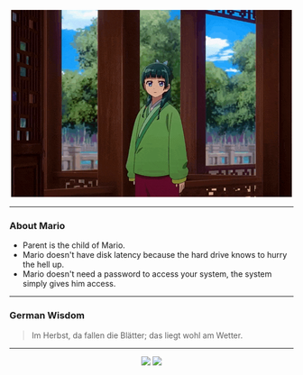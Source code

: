 <p align="center">
  <img src="assets/maomao.gif" />
</p>

---

### About Mario
- Parent is the child of Mario.
- Mario doesn't have disk latency because the hard drive knows to hurry the hell up.
- Mario doesn't need a password to access your system, the system simply gives him access.

---

### German Wisdom
> Im Herbst, da fallen die Blätter; das liegt wohl am Wetter.

---

<p align="center">
  <a>
    <img height="180em" src="https://github-readme-stats-eight-theta.vercel.app/api?username=Torfkopp&show_icons=true&theme=dark&include_all_commits=true&count_private=true"/>
  </a>
  <a href="https://github.com/Torfkopp?tab=repositories">
    <img height="180em" src="https://github-readme-stats-eight-theta.vercel.app/api/top-langs/?username=torfkopp&layout=compact&theme=dark&langs_count=8&hide=java"/>
  </a>
</p>
